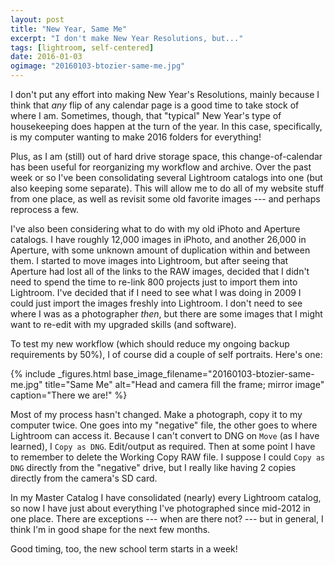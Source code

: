 ```yaml
---
layout: post
title: "New Year, Same Me"
excerpt: "I don't make New Year Resolutions, but..."
tags: [lightroom, self-centered]
date: 2016-01-03
ogimage: "20160103-btozier-same-me.jpg"
---
```


I don't put any effort into making New Year's Resolutions, mainly because I think that *any* flip of any calendar page is a good time to take stock of where I am. Sometimes, though, that "typical" New Year's type of housekeeping does happen at the turn of the year. In this case, specifically, is my computer wanting to make 2016 folders for everything!

Plus, as I am (still) out of hard drive storage space, this change-of-calendar has been useful for reorganizing my workflow and archive. Over the past week or so I've been consolidating several Lightroom catalogs into one (but also keeping some separate). This will allow me to do all of my website stuff from one place, as well as revisit some old favorite images --- and perhaps reprocess a few.

I've also been considering what to do with my old iPhoto and Aperture catalogs. I have roughly 12,000 images in iPhoto, and another 26,000 in Aperture, with some unknown amount of duplication within and between them. I started to move images into Lightroom, but after seeing that Aperture had lost all of the links to the RAW images, decided that I didn't need to spend the time to re-link 800 projects just to import them into Lightroom. I've decided that if I need to see what I was doing in 2009 I could just import the images freshly into Lightroom. I don't need to see where I was as a photographer *then*, but there are some images that I might want to re-edit with my upgraded skills (and software).

To test my new workflow (which should reduce my ongoing backup requirements by 50%), I of course did a couple of self portraits. Here's one:

{% include _figures.html
  base_image_filename="20160103-btozier-same-me.jpg"
  title="Same Me"
  alt="Head and camera fill the frame; mirror image"
  caption="There we are!"
%}

Most of my process hasn't changed. Make a photograph, copy it to my computer twice. One goes into my "negative" file, the other goes to where Lightroom can access it. Because I can't convert to DNG on `Move` (as I have learned), I `Copy as DNG`. Edit/output as required. Then at some point I have to remember to delete the Working Copy RAW file. I suppose I could `Copy as DNG` directly from the "negative" drive, but I really like having 2 copies directly from the camera's SD card.

In my Master Catalog I have consolidated (nearly) every Lightroom catalog, so now I have just about everything I've photographed since mid-2012 in one place. There are exceptions --- when are there not? --- but in general, I think I'm in good shape for the next few months.

Good timing, too, the new school term starts in a week!

